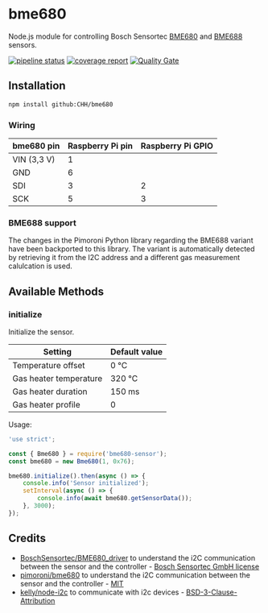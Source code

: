 # bme680

Node.js module for controlling Bosch Sensortec [BME680](https://www.bosch-sensortec.com/media/boschsensortec/downloads/datasheets/bst-bme680-ds001.pdf) and [BME688](https://www.bosch-sensortec.com/media/boschsensortec/downloads/datasheets/bst-bme688-ds000.pdf) sensors.

[![pipeline status](https://gitlab.com/ftmazzone/bme680/badges/master/pipeline.svg)](https://gitlab.com/ftmazzone/bme680/commits/master)
[![coverage report](https://gitlab.com/ftmazzone/bme680/badges/master/coverage.svg)](https://gitlab.com/ftmazzone/bme680/commits/master)
[![Quality Gate](https://sonarcloud.io/api/project_badges/measure?project=ftmazzone_bme680&metric=alert_status&style=flat-square)](https://sonarcloud.io/dashboard?id=ftmazzone_bme680)



## Installation

```sh
npm install github:CHH/bme680
```

### Wiring

| bme680 pin  | Raspberry Pi pin| Raspberry Pi GPIO|
|-------------|:----------------|:-----------------|
| VIN (3,3 V) | 1               |                  |
| GND         | 6               |                  |
| SDI         | 3               | 2                |
| SCK         | 5               | 3                |

### BME688 support

The changes in the Pimoroni Python library regarding the BME688 variant have been backported to this library. The variant is automatically detected by retrieving it from the I2C address and a different gas measurement calulcation
is used.

## Available Methods

### initialize

Initialize the sensor.

| Setting                | Default value|
|------------------------|:-------------|
| Temperature offset     | 0 °C         |
| Gas heater temperature | 320 °C       |
| Gas heater duration    | 150 ms       |
| Gas heater profile     | 0            |

Usage:
```javascript
'use strict';

const { Bme680 } = require('bme680-sensor');
const bme680 = new Bme680(1, 0x76);

bme680.initialize().then(async () => {
    console.info('Sensor initialized');
    setInterval(async () => {
        console.info(await bme680.getSensorData());
    }, 3000);
});
```

## Credits

* [BoschSensortec/BME680_driver](https://github.com/BoschSensortec/BME680_driver) to understand the i2C communication between the sensor and the controller - [Bosch Sensortec GmbH license](https://github.com/BoschSensortec/BME680_driver/blob/master/LICENSE)
* [pimoroni/bme680](https://github.com/pimoroni/bme680) to understand the i2C communication between the sensor and the controller - [MIT](https://github.com/pimoroni/bme680/blob/master/LICENSE)
* [kelly/node-i2c](https://github.com/kelly/node-i2c#readme) to communicate with i2c devices - [BSD-3-Clause-Attribution](https://github.com/kelly/node-i2c/blob/master/LICENSE)
